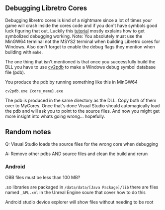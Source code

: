 ## Debugging Libretro Cores
Debugging libretro cores is kind of a nightmare since a lot of times your game will crash inside the cores code and if you don't have symbols good luck figuring that out. Luckily this [tutorial](https://docs.libretro.com/development/retroarch/compilation/windows/) mostly explains how to get symbolized debugging working. Note: You absolutely must use the MinGW64 terminal not the MSYS2 terminal when building Libretro cores for Windows. Also don't forget to enable the debug flags they mention when building with ```make```.

The one thing that isn't mentioned is that once you successfully build the DLL you have to use [cv2pdb](https://github.com/rainers/cv2pdb/releases/latest) to make a Windows debug symbol database file (pdb).

You produce the pdb by running something like this in MinGW64

```
cv2pdb.exe {core_name}.exe
```

The pdb is produced in the same directory as the DLL. Copy both of them over to MyCores. Once that's done Visual Studio should automagically load the pdb  and will ask you to point to the source files. And now you might get more insight into whats going wrong... hopefully.

## Random notes
Q: Visual Studio loads the source files for the wrong core when debugging 

A: Remove other pdbs AND source files and clean the build and rerun

### Android
OBB files must be less than 100 MB?

.so libraries are packaged in `/data/data/[Java Package]/lib` there are files named `_APL.xml` in the Unreal Engine soure that cover how to do this

Android studio device explorer will show files without needing to be root